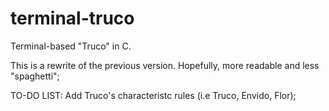 # terminal-truco
Terminal-based "Truco" in C.

This is a rewrite of the previous version. Hopefully, more readable and less "spaghetti";

TO-DO LIST: 
    Add Truco's characteristc rules (i.e Truco, Envido, Flor);